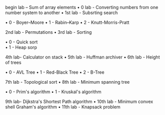 begin lab – Sum of array elements
•
0 lab - Converting numbers from one number system to another
•
1st lab - Subsrting search

• 0 - Boyer–Moore 
• 1 - Rabin–Karp 
• 2 - Knutt-Morris-Pratt 

2nd lab - Permutations
•
3rd lab - Sorting

• 0 - Quick sort  
• 1 - Heap sorp

4th lab- Calculator on stack
•
5th lab - Huffman archiver
•
6th lab - Height of trees 

• 0 - AVL Tree 
• 1 - Red-Black Tree 
• 2 - B-Tree 

7th lab - Topological sort
•
8th lab - Minimum spanning tree

• 0 - Prim's algorithm
• 1 - Kruskal's algorithm

9th lab- Dijkstra's Shortest Path algorithm
•
10th lab - Minimum convex shell Graham's algorithm
•
11th lab - Knapsack problem



